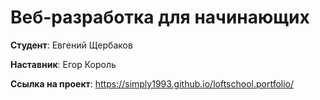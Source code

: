 # Веб-разработка для начинающих

**Студент**: Евгений Щербаков

**Наставник**: Егор Король

**Ссылка на проект**: https://simply1993.github.io/loftschool.portfolio/